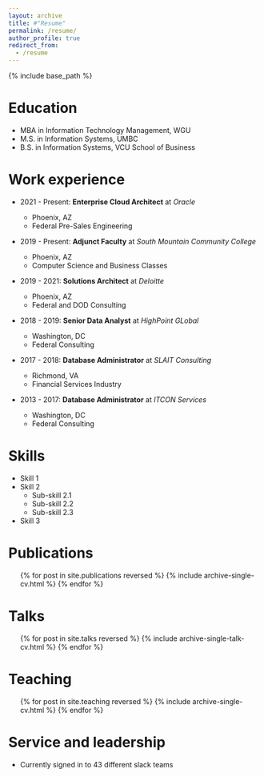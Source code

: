 ```yaml
---
layout: archive
title: #"Resume"
permalink: /resume/
author_profile: true
redirect_from:
  - /resume
---
```


{% include base_path %}

Education
======
* MBA in Information Technology Management, WGU
* M.S. in Information Systems, UMBC
* B.S. in Information Systems, VCU School of Business

Work experience
======
* 2021 - Present: **Enterprise Cloud Architect** at _Oracle_
  * Phoenix, AZ
  * Federal Pre-Sales Engineering

* 2019 - Present: **Adjunct Faculty** at _South Mountain Community College_
  * Phoenix, AZ
  * Computer Science and Business Classes

* 2019 - 2021: **Solutions Architect** at _Deloitte_
  * Phoenix, AZ
  * Federal and DOD Consulting
 
* 2018 - 2019: **Senior Data Analyst** at _HighPoint GLobal_
  * Washington, DC
  * Federal Consulting

* 2017 - 2018: **Database Administrator** at _SLAIT Consulting_
  * Richmond, VA
  * Financial Services Industry

* 2013 - 2017: **Database Administrator** at _ITCON Services_
  * Washington, DC
  * Federal Consulting

  
Skills
======
* Skill 1
* Skill 2
  * Sub-skill 2.1
  * Sub-skill 2.2
  * Sub-skill 2.3
* Skill 3

Publications
======
  <ul>{% for post in site.publications reversed %}
    {% include archive-single-cv.html %}
  {% endfor %}</ul>
  
Talks
======
  <ul>{% for post in site.talks reversed %}
    {% include archive-single-talk-cv.html  %}
  {% endfor %}</ul>
  
Teaching
======
  <ul>{% for post in site.teaching reversed %}
    {% include archive-single-cv.html %}
  {% endfor %}</ul>
  
Service and leadership
======
* Currently signed in to 43 different slack teams
